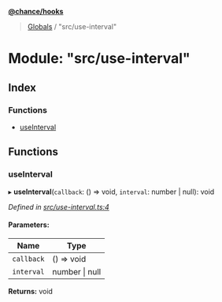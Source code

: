 **[@chance/hooks](../README.md)**

> [Globals](../globals.md) / "src/use-interval"

# Module: "src/use-interval"

## Index

### Functions

* [useInterval](_src_use_interval_.md#useinterval)

## Functions

### useInterval

▸ **useInterval**(`callback`: () => void, `interval`: number \| null): void

*Defined in [src/use-interval.ts:4](https://github.com/chaance/hooks/blob/1abfd2e/src/use-interval.ts#L4)*

#### Parameters:

Name | Type |
------ | ------ |
`callback` | () => void |
`interval` | number \| null |

**Returns:** void
